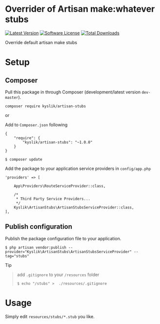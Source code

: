 # Overrider of Artisan make:whatever stubs
[![Latest Version](https://img.shields.io/github/release/Kyslik/artisan-stubs.svg?style=flat-square)](https://github.com/Kyslik/artisan-stubs/releases)
[![Software License](https://img.shields.io/badge/license-MIT-brightgreen.svg?style=flat-square)](LICENSE.md)
[![Total Downloads](https://img.shields.io/packagist/dt/Kyslik/artisan-stubs.svg?style=flat-square)](https://packagist.org/packages/Kyslik/artisan-stubs)

Override default artisan make stubs


# Setup

## Composer

Pull this package in through Composer (development/latest version `dev-master`).

```
composer require kyslik/artisan-stubs
```

or


Add to `Composer.json` following

```
{
    "require": {
        "kyslik/artisan-stubs": "~1.0.0"
    }
}
```

    $ composer update


Add the package to your application service providers in `config/app.php`

```
'providers' => [

    App\Providers\RouteServiceProvider::class,

    /*
     * Third Party Service Providers...
     */
    Kyslik\ArtisanStubs\ArtisanStubsServiceProvider::class,
],
```
## Publish configuration

Publish the package configuration file to your application.

    $ php artisan vendor:publish --provider="Kyslik\ArtisanStubs\ArtisanStubsServiceProvider" --tag="stubs"

Tip
> add `.gitignore` to your `/resources` folder
> 
>```
>$ echo "/stubs" >  ./resources/.gitignore
>```

# Usage

Simply edit `resources/stubs/*.stub` you like.
